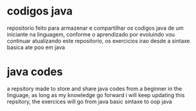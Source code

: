 codigos java
======================================================================
repositorio feito para armazenar e compartilhar os codigos java de um iniciante na linguagem, conforme o aprendizado por evoluindo vou continuar atualizando este repositorio, os exercicios irao desde a sintaxe basica ate poo em java

java codes
======================================================================
a repsitory made to store and share java codes from a beginner in the linguage, as long as my knowledge go forward i will keep updating this repsitory, the exercices will go from java basic sintaxe to oop java
